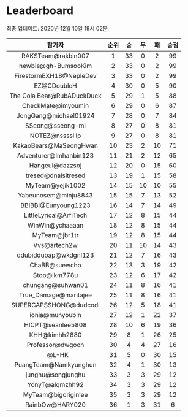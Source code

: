 # Leaderboard
최종 업데이트: 2020년 12월 10일 19시 02분




| 참가자 | 순위 | 승 | 무 | 패 | 승점 |
|:---:|:---:|:---:|:---:|:---:|:---:|
| RAKSTeam@rakbin007 | 1 | 33 | 0 | 2 | 99 |
| newbie@gh-BumsooKim | 2 | 33 | 0 | 2 | 99 |
| FirestormEXH18@NepleDev | 3 | 33 | 0 | 2 | 99 |
| EZ@CDoubleH | 4 | 30 | 0 | 5 | 90 |
| The Cola Bear@RubADuckDuck | 5 | 29 | 1 | 5 | 88 |
| CheckMate@imyoumin | 6 | 29 | 0 | 6 | 87 |
| JongGang@michael01924 | 7 | 28 | 0 | 7 | 84 |
| SSeong@sseong-mi | 8 | 27 | 0 | 8 | 81 |
| NOTEZ@nsssslllp | 9 | 27 | 0 | 8 | 81 |
| KakaoBears@MaSeongHwan | 10 | 23 | 2 | 10 | 71 |
| Adventurer@Imhanbin123 | 11 | 21 | 2 | 12 | 65 |
| Hangeul@dazzsoj | 12 | 20 | 0 | 15 | 60 |
| tresed@dnalsitresed | 13 | 19 | 1 | 15 | 58 |
| MyTeam@yejik1002 | 14 | 15 | 10 | 10 | 55 |
| Yabeunosem@minju8843 | 15 | 15 | 7 | 13 | 52 |
| BBIBBI@Eunyoung1223 | 16 | 14 | 7 | 14 | 49 |
| LittleLyrical@ArfiTech | 17 | 12 | 8 | 15 | 44 |
| WinWin@ychaaaan | 18 | 12 | 8 | 15 | 44 |
| MyTeam@jbr1tr | 19 | 12 | 8 | 15 | 44 |
| Vvs@artech2w | 20 | 11 | 10 | 14 | 43 |
| ddubiddubap@wkdgnl123 | 21 | 12 | 7 | 16 | 43 |
| ChaBB@suewcho | 22 | 13 | 3 | 19 | 42 |
| Stop@lkm778u | 23 | 12 | 6 | 17 | 42 |
| chungang@suhwan01 | 24 | 11 | 8 | 16 | 41 |
| True_Damage@maritajee | 25 | 11 | 8 | 16 | 41 |
| SUPERCAPSSHONG@dudcodi | 26 | 12 | 5 | 18 | 41 |
| ionia@munyoubin | 27 | 12 | 1 | 22 | 37 |
| HICPT@seanlee5808 | 28 | 10 | 6 | 19 | 36 |
| KHH@kimhh2880 | 29 | 8 | 1 | 26 | 25 |
| Professor@dwgoon | 30 | 4 | 4 | 27 | 16 |
| ⠀@L-HK | 31 | 5 | 0 | 30 | 15 |
| PuangTeam@Namkyunghun | 32 | 4 | 1 | 30 | 13 |
| junghu@songjunghu | 33 | 3 | 3 | 29 | 12 |
| YonyT@alqmzhh92 | 34 | 3 | 3 | 29 | 12 |
| MyTeam@bigoriginlee | 35 | 3 | 3 | 29 | 12 |
| RainbOw@HARY020 | 36 | 1 | 3 | 31 | 6 |